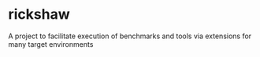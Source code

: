 # rickshaw
A project to facilitate execution of benchmarks and tools via extensions for many target environments
